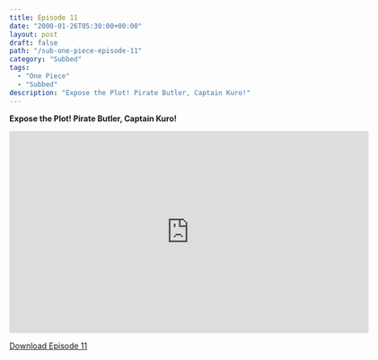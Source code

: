 ```yaml
---
title: Episode 11
date: "2000-01-26T05:30:00+00:00"
layout: post
draft: false
path: "/sub-one-piece-episode-11"
category: "Subbed"
tags:
  - "One Piece"
  - "Subbed"
description: "Expose the Plot! Pirate Butler, Captain Kuro!"
---
```


**Expose the Plot! Pirate Butler, Captain Kuro!**

<iframe width="640" height="360" src="https://www.fembed.com/v/7y9w-ee2xvj" frameborder="0" marginwidth=0 marginheight=0 scrolling=no allowfullscreen></iframe>

<a href="http://ouo.io/qs/eCodkFEQ?s=https://rapidvid.to/d/https://www.fembed.com/v/7y9w-ee2xvj">Download Episode 11</a>
